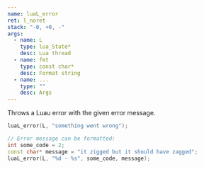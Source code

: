 ```yaml
---
name: luaL_error
ret: l_noret
stack: "-0, +0, -"
args:
  - name: L
    type: lua_State*
    desc: Lua thread
  - name: fmt
    type: const char*
    desc: Format string
  - name: ...
    type: ""
    desc: Args
---
```


Throws a Luau error with the given error message.

```cpp title="Example"
luaL_error(L, "something went wrong");

// Error message can be formatted:
int some_code = 2;
const char* message = "it zigged but it should have zagged";
luaL_error(L, "%d - %s", some_code, message);
```
